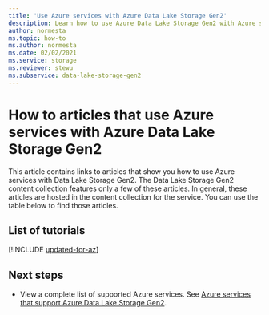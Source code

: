 ```yaml
---
title: 'Use Azure services with Azure Data Lake Storage Gen2'
description: Learn how to use Azure Data Lake Storage Gen2 with Azure services.
author: normesta
ms.topic: how-to
ms.author: normesta
ms.date: 02/02/2021
ms.service: storage
ms.reviewer: stewu
ms.subservice: data-lake-storage-gen2
---
```


# How to articles that use Azure services with Azure Data Lake Storage Gen2

This article contains links to articles that show you how to use Azure services with Data Lake Storage Gen2. The Data Lake Storage Gen2 content collection features only a few of these articles. In general, these articles are hosted in the content collection for the service. You can use the table below to find those articles. 
 
## List of tutorials

[!INCLUDE [updated-for-az](../../../includes/data-lake-storage-gen2-azure-service-tutorials.md)]

## Next steps

- View a complete list of supported Azure services. See [Azure services that support Azure Data Lake Storage Gen2](data-lake-storage-supported-azure-services.md).
